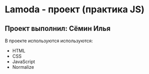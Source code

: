 # Lamoda - проект (практика JS)
## Проект выполнил: Сёмин Илья

В проекте используются используются:
 - HTML 
 - CSS
 - JavaScript
 - Normalize
